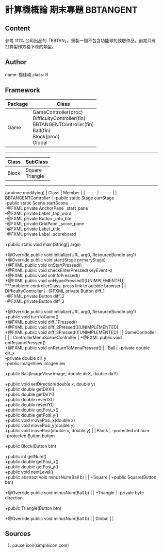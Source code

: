 # 計算機概論 期末專題 BBTANGENT

## Content

參考 111% 公司出品的「BBTAN」，重製一個不包含功能球的致敬作品。前期只有打算製作方格下降的類型。

## Author

name: 楊佳峻
class: B

## Framework

| Package | Class |
| ------- | ------------------------------- |
| Game | GameController(proc)<br/>DifficultyController(fin)<br/>BBTANGENTController(fin)<br/>Ball(fin)<br/>Block(proc)<br/>Global |
---
| Class | SubClass |
| ----- | ---------------------- |
| Block | Square<br/>Triangle |
---
(undone modifying)
| Class | Member |
| ----- | ------ |
| BBTANGENTController | -public static Stage currStage<br/>-public static Scene startScene<br/>-@FXML private AnchorPane _start_pane<br/>-@FXML private Label _tap_word<br/>-@FXML private Button _info_btn<br/>-@FXML private GridPane _score_pane<br/>-@FXML private Label _title<br/>-@FXML private Label _scoreboard<br/><br/>+public static void main(String[] args)<br/><br/>+@Override public void initialize(URL arg0, ResourceBundle arg1)<br/>+@Override public void start(Stage primaryStage)<br/>+@FXML public void onStartPressed()<br/>+@FXML public void checkEnterPressed(KeyEvent k)<br/>+@FXML public void onInfoPressed()<br/>+@FXML public void onHyperPressed()[UNIMPLEMENTED]<br/>***problem: controllerClass, press link to outside browser |
| DifficultyController | -@FXML private Button diff_1<br/>-@FXML private Button diff_2<br/>-@FXML private Button diff_3<br/><br/>+@Override public void initialize(URL arg0, ResourceBundle arg1)<br/>+public void turnToGame()<br/>+@FXML public void diff_1Pressed()<br/>+@FXML public void diff_2Pressed()[UNIMPLEMENTED]<br/>+@FXML public void diff_3Pressed()[UNIMPLEMENTED] |
| GameController |  |
| ControllerMenuSceneController | +@FXML public void onResumePressed()<br/>+@FXML public void onReturnToMenuPressed() |
| Ball | -private double dir_x<br/>-private double dir_y<br/>-public ImageView imageView<br/><br/>+public Ball(ImageView image, double dirX, double dirY)<br/><br/>+public void setDirection(double x, double y)<br/>+public double getDirX()<br/>+public double getDirY()<br/>+public double revertX()<br/>+public double revertY()<br/>+public double getPosi_x()<br/>+public double getPosi_y()<br/>+public void movePosi_x(double x)<br/>+public void movePosi_y(double y)<br/>+public void movePosi(double x, double y) |
| Block | -protected int num<br/>-protected Button button<br/><br/>+public Block(Button btn)<br/><br/>+public int getNum()<br/>+public double getPosi_x()<br/>+public double getPosi_y()<br/>+public void nextLevel()<br/>+public abstract void minusNum(Ball b) |
| +Square | +public Square(Button btn)<br/><br/>+@Override public void minusNum(Ball b) |
| +Triangle | -private byte direction<br/><br/>+public Triangle(Button btn)<br/><br/>+@Override public void minusNum(Ball b) |
| Global |  |

## Sources

1. pause icon(simpleicon.com)
